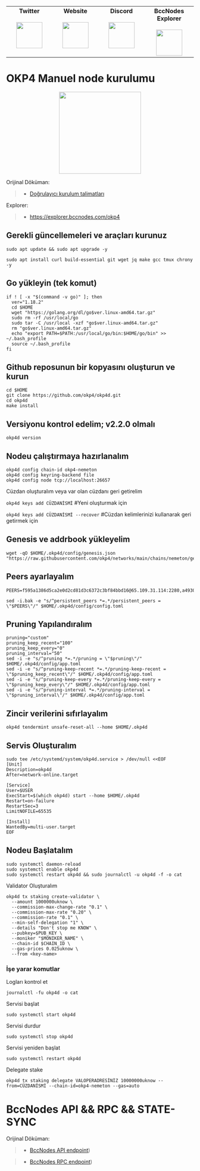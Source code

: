 <table width="900px" align="center">
    <tbody>
        <tr valign="top">
            <td width="300px" align="center">
            <span><strong>Twitter</strong></span><br><br />
            <a href="https://twitter.com/bccnodes" target="_blank" rel="noopener noreferrer">
            <img height="70px" src="https://github.com/berkcaNode/berkcaNode/blob/main/twitter.png">
            </td>
            <td width="300px" align="center">
            <span><strong>Website</strong></span><br><br />
            <a href="https://bccnodes.com/" target="_blank" rel="noopener noreferrer">
            <img height="70px" src="https://github.com/berkcaNode/berkcaNode/blob/main/web.png">
            </td>
            <td width="300px" align="center">
            <span><strong>Discord</strong></span><br><br />
            <a href="https://discord.gg/sXPSXw8dUa" target="_blank" rel="noopener noreferrer">
            <img height="70px" src="https://github.com/berkcaNode/berkcaNode/blob/main/discord.png">
            </td>
            <td width="300px" align="center">
            <span><strong>BccNodes Explorer</strong></span><br><br />
            <a href="https://explorer.bccnodes.com/" target="_blank" rel="noopener noreferrer">
            <img height="70px" src="https://github.com/berkcaNode/berkcaNode/blob/main/exp%20(1).png">
            </td>
        </tr>
    </tbody>
</table>

# OKP4 Manuel node kurulumu

<p align="center">
  <img height="220" height="auto" src="okp4.jpeg">
</p>

Orijinal Döküman:
>- [Doğrulayıcı kurulum talimatları](https://docs.okp4.network/docs/nodes/installation)

Explorer:
>- https://explorer.bccnodes.com/okp4


## Gerekli güncellemeleri ve araçları kurunuz
```
sudo apt update && sudo apt upgrade -y
```
```
sudo apt install curl build-essential git wget jq make gcc tmux chrony -y
```
## Go yükleyin (tek komut)
```
if ! [ -x "$(command -v go)" ]; then
  ver="1.18.2"
  cd $HOME
  wget "https://golang.org/dl/go$ver.linux-amd64.tar.gz"
  sudo rm -rf /usr/local/go
  sudo tar -C /usr/local -xzf "go$ver.linux-amd64.tar.gz"
  rm "go$ver.linux-amd64.tar.gz"
  echo "export PATH=$PATH:/usr/local/go/bin:$HOME/go/bin" >> ~/.bash_profile
  source ~/.bash_profile
fi
```


## Github reposunun bir kopyasını oluşturun ve kurun
```
cd $HOME
git clone https://github.com/okp4/okp4d.git
cd okp4d
make install
```

## Versiyonu kontrol edelim; v2.2.0 olmalı
```
okp4d version
```

## Nodeu çalıştırmaya hazırlanalım
```
okp4d config chain-id okp4-nemeton
okp4d config keyring-backend file
okp4d config node tcp://localhost:26657
```
Cüzdan oluşturalım veya var olan cüzdanı geri getirelim

```okp4d keys add CÜZDANİSMİ```             #Yeni oluşturmak için

``` okp4d keys add CÜZDANİSMİ --recover ``` #Cüzdan kelimlerinizi kullanarak geri getirmek için



## Genesis ve addrbook yükleyelim
```
wget -qO $HOME/.okp4d/config/genesis.json "https://raw.githubusercontent.com/okp4/networks/main/chains/nemeton/genesis.json"
```

## Peers ayarlayalım
```
PEERS=f595a1386d5ca2e0d2cd81d3c6372c3bf84bbd16@65.109.31.114:2280,a49302f8999e5a953ebae431c4dde93479e17155@162.19.71.91:26656,dc14197ed45e84ca3afb5428eb04ea3097894d69@88.99.143.105:26656,79d179ea2e1fbdcc0c59a95ab7f1a0c48438a693@65.108.106.131:26706,501ad80236a5ac0d37aafa934c6ec69554ce7205@89.149.218.20:26656,5fbddca54548bf125ee96bb388610fe1206f087f@51.159.66.123:26656,769f74d3bb149216d0ab771d7767bd39585bc027@185.196.21.99:26656,024a57c0bb6d868186b6f627773bf427ec441ab5@65.108.2.41:36656,fff0a8c202befd9459ff93783a0e7756da305fe3@38.242.150.63:16656,2bfd405e8f0f176428e2127f98b5ec53164ae1f0@142.132.149.118:26656,bf5802cfd8688e84ac9a8358a090e99b5b769047@135.181.176.109:53656,dc9a10f2589dd9cb37918ba561e6280a3ba81b76@54.244.24.231:26656,085cf43f463fe477e6198da0108b0ab08c70c8ab@65.108.75.237:6040,803422dc38606dd62017d433e4cbbd65edd6089d@51.15.143.254:26656,b8330b2cb0b6d6d8751341753386afce9472bac7@89.163.208.12:26656

sed -i.bak -e "s/^persistent_peers *=.*/persistent_peers = \"$PEERS\"/" $HOME/.okp4d/config/config.toml
```

## Pruning Yapılandıralım
```
pruning="custom"
pruning_keep_recent="100"
pruning_keep_every="0"
pruning_interval="50"
sed -i -e "s/^pruning *=.*/pruning = \"$pruning\"/" $HOME/.okp4d/config/app.toml
sed -i -e "s/^pruning-keep-recent *=.*/pruning-keep-recent = \"$pruning_keep_recent\"/" $HOME/.okp4d/config/app.toml
sed -i -e "s/^pruning-keep-every *=.*/pruning-keep-every = \"$pruning_keep_every\"/" $HOME/.okp4d/config/app.toml
sed -i -e "s/^pruning-interval *=.*/pruning-interval = \"$pruning_interval\"/" $HOME/.okp4d/config/app.toml
```

## Zincir verilerini sıfırlayalım
```
okp4d tendermint unsafe-reset-all --home $HOME/.okp4d
```


## Servis Oluşturalım
```
sudo tee /etc/systemd/system/okp4d.service > /dev/null <<EOF
[Unit]
Description=okp4d
After=network-online.target

[Service]
User=$USER
ExecStart=$(which okp4d) start --home $HOME/.okp4d
Restart=on-failure
RestartSec=3
LimitNOFILE=65535

[Install]
WantedBy=multi-user.target
EOF
```

## Nodeu Başlatalım
```
sudo systemctl daemon-reload
sudo systemctl enable okp4d
sudo systemctl restart okp4d && sudo journalctl -u okp4d -f -o cat
```

Validator Oluşturalım
```
okp4d tx staking create-validator \
  --amount 1000000uknow \
  --commission-max-change-rate "0.1" \
  --commission-max-rate "0.20" \
  --commission-rate "0.1" \
  --min-self-delegation "1" \
  --details "Don't stop me KNOW" \
  --pubkey=$PUB_KEY \
  --moniker "$MONIKER_NAME" \
  --chain-id $CHAIN_ID \
  --gas-prices 0.025uknow \
  --from <key-name>
```

### İşe yarar komutlar
Logları kontrol et
```
journalctl -fu okp4d -o cat
```

Servisi başlat
```
sudo systemctl start okp4d
```

Servisi durdur
```
sudo systemctl stop okp4d
```

Servisi yeniden başlat
```
sudo systemctl restart okp4d
```
Delegate stake
```
okp4d tx staking delegate VALOPERADRESİNİZ 10000000uknow --from=CÜZDANİSMİ --chain-id=okp4-nemeton --gas=auto
```

# BccNodes API && RPC && STATE-SYNC

Orijinal Döküman:
>- [BccNodes API endpoint](https://okp4.api.bccnodes.com/))

>- [BccNodes RPC endpoint](https://okp4.rpc.bccnodes.com/))
